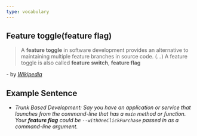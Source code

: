 ```yaml
---
type: vocabulary
---
```

## Feature toggle(feature flag)
> A **feature toggle** in software development provides an alternative to maintaining multiple feature branches in source code. (...)
> A feature toggle is also called **feature switch**, **feature flag**

\- by *[Wikipedia](https://en.wikipedia.org/wiki/Wikipedia)*

## Example Sentence
- *Trunk Based Development: Say you have an application or service that launches from the command-line that has a `main` method or function. Your **feature flag** could be `--withOneClickPurchase` passed in as a command-line argument.*
